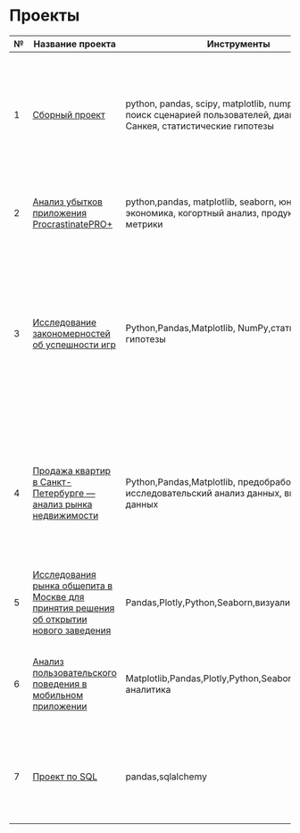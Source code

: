 # Проекты


|№  | Название проекта |Инструменты|Описание проекта|
| - | ---- |------- |----------|
| 1 | [Сборный проект](https://github.com/AnastasiaKoshk/Yandex.Practicum.Portfolio/tree/main/GraduationProject)| python, pandas, scipy, matplotlib, numpy, cmath, поиск сценарией пользователей, диаграмма Санкея, статистические гипотезы|Проведен исследовательский анализ данных и проанализировано влияние событий на совершение целевого события. Выявлены основные сценарии использвания приложения  и установлены различия время между событиями. Также найдена конверсия в целевое событие у данных действий.|
| 2 | [Анализ убытков приложения ProcrastinatePRO+](https://github.com/AnastasiaKoshk/Yandex.Practicum.Portfolio/blob/main/MarketingStrategy/README.md)|python,pandas, matplotlib, seaborn, юнит-экономика, когортный анализ, продуктовые метрики|Проведен анализ данных от ProcrastinatePRO+.Рассчитаны различные метрики, использован когортный анализ: LTV, CAC, Retention rate, DAU, WAU, MAU|
| 3  | [Исследование закономерностей об успешности игр](https://github.com/AnastasiaKoshk/Yandex.Practicum.Portfolio/blob/main/GameDevIndustryAnalysis/README.md)|Python,Pandas,Matplotlib, NumPy,статистические гипотезы|Выявлены параметры, определяющие успешность игры в разных регионах мира. На основании этого подготовлен отчет для магазина компьютерных игр для планирования рекламных кампаний.Составлены портреты пользователей каждого региона. Проверены различные статичтические гипотезы.При анализе использовал критерий Стьюдента для независимых выборок.|
| 4  | [Продажа квартир в Санкт-Петербурге — анализ рынка недвижимости](https://github.com/AnastasiaKoshk/Yandex.Practicum.Portfolio/blob/main/RealEstateAnalysis/README.md)|Python,Pandas,Matplotlib, предобработка данных, исследовательский анализ данных, визуализация данных|На основе данных сервиса Яндекс.Недвижимость определена рыночная стоимость объектов недвижимости разного типа, типичные параметры квартир, в зависимости от удаленности от центра. Проведена предобработка данных. Добавлены новые данные. Построены гистограммы, боксплоты, диаграммы рассеивания.|
| 5  |  [Исследования рынка общепита в Москве для принятия решения об открытии нового заведения](https://github.com/AnastasiaKoshk/Yandex.Practicum.Portfolio/tree/main/CateringAnalysis)|Pandas,Plotly,Python,Seaborn,визуализация данных|Исследование рынка общественного питания на основе открытых данных, подготовка презентации|
| 6  | [Анализ пользовательского поведения в мобильном приложении](https://github.com/AnastasiaKoshk/Yandex.Practicum.Portfolio/tree/main/MobileAppAnalysis)|Matplotlib,Pandas,Plotly,Python,Seaborn,событийная аналитика|На основе данных использования мобильного приложения для продажи продуктов питания проанализировать воронку продаж, а также оценить результаты A/A/B-тестирования|
| 7  | [Проект по SQL](https://github.com/AnastasiaKoshk/Yandex.Practicum.Portfolio/blob/main/SQL/SQL.ipynb)|pandas,sqlalchemy|Проанализирована база данных с информацией о книгах, издательствах, авторах, а также пользовательские обзоры книг. Сформулированы ценностное предложение для нового продукта.|














